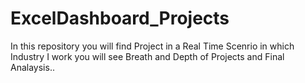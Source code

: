 # ExcelDashboard_Projects
In this repository you will find Project in a Real Time Scenrio in which Industry I work you will see Breath and Depth of Projects and Final Analaysis..
